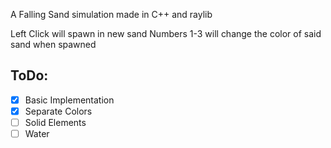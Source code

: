 A Falling Sand simulation made in C++ and raylib

Left Click will spawn in new sand
Numbers 1-3 will change the color of said sand when spawned

## ToDo:

- [x] Basic Implementation
- [x] Separate Colors
- [ ] Solid Elements
- [ ] Water